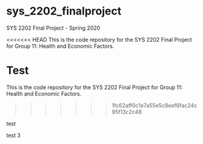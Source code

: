 # sys_2202_finalproject
SYS 2202 Final Project - Spring 2020


<<<<<<< HEAD
This is the code repository for the SYS 2202 Final Project for Group 11: Health and Economic Factors.

Test
=======
This is the code repository for the SYS 2202 Final Project for Group 11: Health and Economic Factors.
>>>>>>> 1fc62aff0c1e7a55e5c8eef6fac24c95f13c2c48

test


test 3